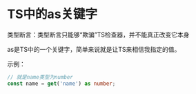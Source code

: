 # TS中的as关键字

类型断言：类型断言只能够“欺骗”TS检查器，并不能真正改变它本身

as是TS中的一个关键字，简单来说就是让TS来相信我指定的值。



示例：

```ts
// 就是name类型为number
const name = get('name') as number;
```


